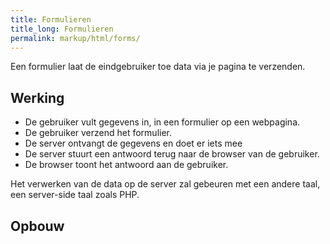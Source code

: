 ```yaml
---
title: Formulieren
title_long: Formulieren
permalink: markup/html/forms/
---
```


Een formulier laat de eindgebruiker toe data via je pagina te verzenden. 

Werking
--------

- De gebruiker vult gegevens in, in een formulier op een webpagina.
- De gebruiker verzend het formulier.
- De server ontvangt de gegevens en doet er iets mee
- De server stuurt een antwoord terug naar de browser van de gebruiker.
- De browser toont het antwoord aan de gebruiker.

Het verwerken van de data op de server zal gebeuren met een andere taal, een server-side taal zoals PHP.

Opbouw
-------

